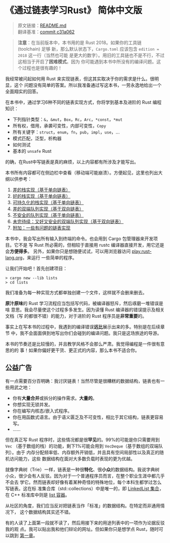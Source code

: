 # 《通过链表学习Rust》 简体中文版

> 原文链接：[README.md](https://github.com/rust-unofficial/too-many-lists/blob/master/src/README.md)
> <br>
> 翻译基准：[commit c31a062](https://github.com/rust-unofficial/too-many-lists/blob/c31a062c3dcae90e7bf2156d478878ec26c24a3e/src/README.md)

> **注意**：在当前版本中，本书用的是 Rust 2018。如果你的工具链 (toolchain) 足够
> 新，那么默认状态下，`Cargo.toml` 应该包含 `edition = 2018` 这一行（当然也可能
> 是更大的数字）。用旧的工具链也不是不行，不过这相当于开启了**困难模式**。因为
> 你可能遇到本书中所没有的编译问题。这个过程也是很有趣的！

我经常被问起如何用 Rust 来实现链表，但这其实取决于你的需求是什么。很明显，这个
问题没有简单的答案。所以我准备通过写这本书，一劳永逸地给出一个全面翔实的回答。

在本书中，通过学习6种不同的链表实现方式，你将学到基本及进阶的 Rust 编程知识：

* 下列指针类型：`&`，`&mut`，`Box`，`Rc`，`Arc`，`*const`，`*mut`
* 所有权，借用，承袭可变性，内部可变性，`Copy`
* 所有关键字：`struct`，`enum`，`fn`，`pub`，`impl`，`use`，...
* 模式匹配，泛型，析构器
* 如何测试
* 基本的 `unsafe` Rust

的确，在Rust中写链表是真的麻烦，以上内容都有所涉及才能写出。

本书所有内容都可在侧边栏中查看（移动端可能崩溃）。方便起见，这里也列出大纲以供参考：

1. [差的栈实现（基于单向链表）](first.md)
2. [好的栈实现（基于单向链表）](second.md)
3. [可持久化的栈实现（基于单向链表）](third.md)
4. [差的双端队列实现（基于双向链表）](fourth.md)
5. [不安全的队列实现（基于单向链表）](fifth.md)
6. [未完待续：又好又安全的双端队列实现（基于双向链表）](sixth.md)
7. [附加：一些有问题的链表实现](infinity.md)

本书中，我会写出所有输入到终端的命令。也会用到 Cargo 包管理器来开发项目。它不是
写 Rust 所必需的，但相较于直接用 rustc 编译器直接开发，用它还是会**方便得多**。
另外，如果你只是想随便试试，可以用浏览器访问 [play.rust-lang.org][play]，来运行
一些简单的程序。

让我们开始吧！首先创建项目：

```text
> cargo new --lib lists
> cd lists
```

我们准备为每一种实现方式都单独创建一个文件，这样就不会删来删去。

**原汁原味**的 Rust 学习流程应当包括写代码，被编译器怒斥，然后琢磨一堆错误是啥
意思。我会尽量使这个过程多多发生。因为读懂 Rust 编译器的错误提示及相关文档（写
的都很不错）的能力，对于进阶的 Rust 程序员是**非常重要**的。

事实上在写本书的过程中，我遇到的编译错误**远比**展示出来的多。特别是在后续章节
中，我不会面面俱到地写出你们会碰到的编译问题。我只是这场旅途的导游。

本书的节奏还是比较慢的，并且教学风格不会那么严肃。我觉得编程是一件很有意思的的
事！如果你偏好更干货、更正式的内容，那么本书不适合你。

## 公益广告

有一点需要百分百明确：我讨厌链表！当然尽管是很糟糕的数据结构，链表也有一些用武之地：

* 你有**大量合并**或拆分的操作需求。**大量的**。
* 你想实现无锁并发。
* 你在编写内核态/嵌入式程序。
* 你在用函数式语言。由于语义匮乏及不可变性，相比于其它结构，链表更容易写。
* ……

但在真正写 Rust 程序时，这些情况都是很**罕见**的。99%的可能是你只需要用到 `Vec`
（基于数组的栈）的功能，剩下1%可能会用到 `VecDeque`（基于数组的双端队列）。由于
内存分配频率低、内存额外开销低，并且具有空间局部性以及真正的随机访问能力，这些
数据结构在面对大多数负载时表现的更为优越。

就像字典树（Trie）一样，链表是一种很**特化**、很**小众**的数据结构。我说字典树
小众，很少会有人反驳。因为对于一个普通程序员而言，在整个职业生涯中都几乎不会去
学它。然而链表却好像有着某种奇怪的特殊地位，每个本科生都学过怎么写链表。这在标
准集合库（std::collections）中是唯一的，即 [LinkedList 集合][rust-std-list]，
在 C++ 标准库中则是 [list 容器][cpp-std-list]。

从社区的角度，我们应当反对把链表当作「标准」的数据结构。在特定而非通用情况下，
这个数据结构其实还不错。

有的人读了上面第一段就不读了，然后用接下来的用途列表中的一项作为论据反驳我的观
点。我可以贴出我和他们辩论的网址。但如果你只是想学点 Rust，随时可以跳到
[第一章](first.md)。

[rust-std-list]: https://doc.rust-lang.org/std/collections/struct.LinkedList.html
[cpp-std-list]: http://en.cppreference.com/w/cpp/container/list
[play]: https://play.rust-lang.org/
